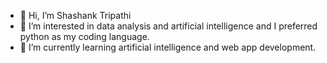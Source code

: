 - 👋 Hi, I’m Shashank Tripathi  
- 👀 I’m interested in data analysis and artificial intelligence and I preferred python as my coding language.
- 🌱 I’m currently learning artificial intelligence and web app development.

<!---
Shashank-tr-DA/Shashank-tr-DA is a ✨ special ✨ repository because its `README.md` (this file) appears on your GitHub profile.
You can click the Preview link to take a look at your changes.
--->

